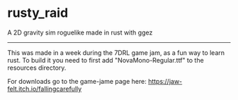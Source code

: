 # rusty_raid
A 2D gravity sim roguelike made in rust with ggez
_____________________________

This was made in a week during the 7DRL game jam, as a fun way to learn rust. To build it you need to first add "NovaMono-Regular.ttf" to the resources directory.

For downloads go to the game-jame page here:
https://jaw-felt.itch.io/fallingcarefully

